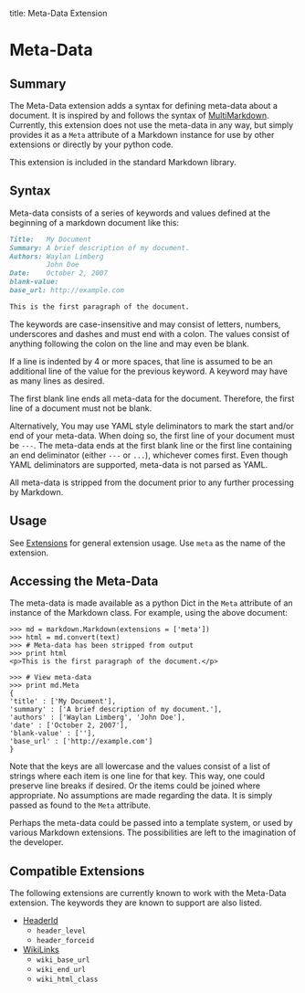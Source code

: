 title: Meta-Data Extension

Meta-Data
=========

Summary
-------

The Meta-Data extension adds a syntax for defining meta-data about a document.
It is inspired by and follows the syntax of [MultiMarkdown][]. Currently,
this extension does not use the meta-data in any way, but simply provides it as
a `Meta` attribute of a Markdown instance for use by other extensions or
directly by your python code.

This extension is included in the standard Markdown library.

[MultiMarkdown]: http://fletcherpenney.net/MultiMarkdown_Syntax_Guide#metadata

Syntax
------

Meta-data consists of a series of keywords and values defined at the beginning
of a markdown document like this:

```md
Title:   My Document
Summary: A brief description of my document.
Authors: Waylan Limberg
         John Doe
Date:    October 2, 2007
blank-value:
base_url: http://example.com

This is the first paragraph of the document.
```

The keywords are case-insensitive and may consist of letters, numbers,
underscores and dashes and must end with a colon. The values consist of
anything following the colon on the line and may even be blank.

If a line is indented by 4 or more spaces, that line is assumed to be an
additional line of the value for the previous keyword. A keyword may have as
many lines as desired.

The first blank line ends all meta-data for the document. Therefore, the first
line of a document must not be blank.

Alternatively, You may use YAML style deliminators to mark the start and/or end
of your meta-data. When doing so, the first line of your document must be `---`.
The meta-data ends at the first blank line or the first line containing an end
deliminator (either `---` or `...`), whichever comes first. Even though YAML
deliminators are supported, meta-data is not parsed as YAML.

All meta-data is stripped from the document prior to any further processing
by Markdown.

Usage
-----

See [Extensions](index.md) for general extension usage. Use `meta` as the name
of the extension.

Accessing the Meta-Data
-----------------------

The meta-data is made available as a python Dict in the `Meta` attribute of an
instance of the Markdown class. For example, using the above document:

```pycon
>>> md = markdown.Markdown(extensions = ['meta'])
>>> html = md.convert(text)
>>> # Meta-data has been stripped from output
>>> print html
<p>This is the first paragraph of the document.</p>

>>> # View meta-data
>>> print md.Meta
{
'title' : ['My Document'],
'summary' : ['A brief description of my document.'],
'authors' : ['Waylan Limberg', 'John Doe'],
'date' : ['October 2, 2007'],
'blank-value' : [''],
'base_url' : ['http://example.com']
}
```

Note that the keys are all lowercase and the values consist of a list of
strings where each item is one line for that key. This way, one could preserve
line breaks if desired. Or the items could be joined where appropriate. No
assumptions are made regarding the data. It is simply passed as found to the
`Meta` attribute.

Perhaps the meta-data could be passed into a template system, or used by
various Markdown extensions. The possibilities are left to the imagination of
the developer.

Compatible Extensions
---------------------

The following extensions are currently known to work with the Meta-Data
extension. The keywords they are known to support are also listed.

* [HeaderId](header_id.md)
    * `header_level`
    * `header_forceid`
* [WikiLinks](wikilinks.md)
    * `wiki_base_url`
    * `wiki_end_url`
    * `wiki_html_class`
